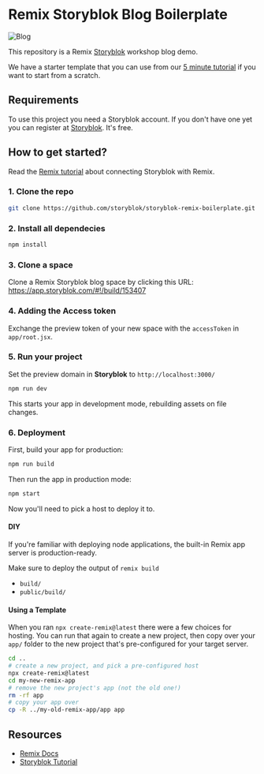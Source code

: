 # Remix Storyblok Blog Boilerplate

![Blog](https://res.cloudinary.com/dsmeebz8b/image/upload/v1651070686/Remix%20workshop/Screenshot_2022-04-27_at_16.44.03_cv5f0c.png)

This repository is a Remix [Storyblok](https://www.storyblok.com) workshop blog demo.

We have a starter template that you can use from our [5 minute tutorial](https://www.storyblok.com/tp/headless-cms-remix) if you want to start from a scratch.

## Requirements

To use this project you need a Storyblok account. If you don't have one yet you can register at [Storyblok](https://www.storyblok.com). It's free.

## How to get started?

Read the [Remix tutorial](https://www.storyblok.com/tp/headless-cms-remix) about connecting Storyblok with Remix.

### 1. Clone the repo

```sh
git clone https://github.com/storyblok/storyblok-remix-boilerplate.git
```

### 2. Install all dependecies

```sh
npm install
```

### 3. Clone a space

Clone a Remix Storyblok blog space by clicking this URL: https://app.storyblok.com/#!/build/153407

### 4. Adding the Access token

Exchange the preview token of your new space with the `accessToken` in `app/root.jsx`.

### 5. Run your project

Set the preview domain in <strong>Storyblok</strong> to `http://localhost:3000/`

```sh
npm run dev
```

This starts your app in development mode, rebuilding assets on file changes.

### 6. Deployment

First, build your app for production:

```sh
npm run build
```

Then run the app in production mode:

```sh
npm start
```

Now you'll need to pick a host to deploy it to.

#### DIY

If you're familiar with deploying node applications, the built-in Remix app server is production-ready.

Make sure to deploy the output of `remix build`

- `build/`
- `public/build/`

#### Using a Template

When you ran `npx create-remix@latest` there were a few choices for hosting. You can run that again to create a new project, then copy over your `app/` folder to the new project that's pre-configured for your target server.

```sh
cd ..
# create a new project, and pick a pre-configured host
npx create-remix@latest
cd my-new-remix-app
# remove the new project's app (not the old one!)
rm -rf app
# copy your app over
cp -R ../my-old-remix-app/app app
```

## Resources

- [Remix Docs](https://remix.run/docs)
- [Storyblok Tutorial](https://www.storyblok.com/tp/headless-cms-remix)
